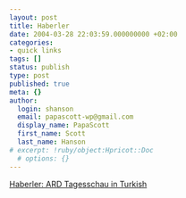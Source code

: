 ```yaml
---
layout: post
title: Haberler
date: 2004-03-28 22:03:59.000000000 +02:00
categories:
- quick links
tags: []
status: publish
type: post
published: true
meta: {}
author:
  login: shanson
  email: papascott-wp@gmail.com
  display_name: PapaScott
  first_name: Scott
  last_name: Hanson
# excerpt: !ruby/object:Hpricot::Doc
  # options: {}
---
```

<p><a href="http://www.tagesschau.de/haberler">Haberler: ARD Tagesschau in Turkish</a></p>
